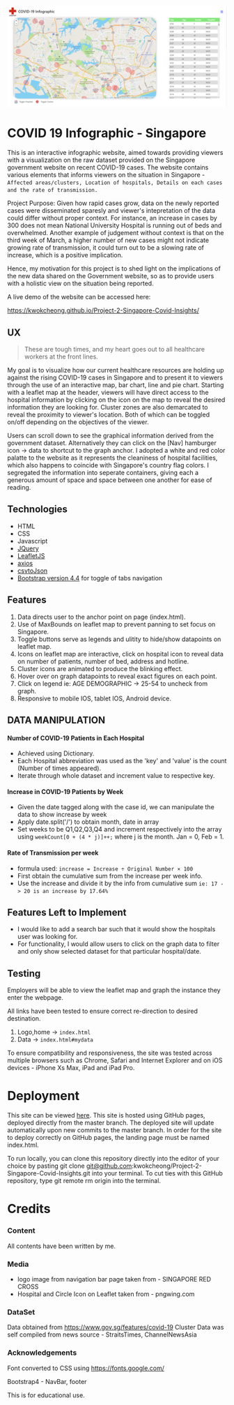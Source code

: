 <img src="images/screenshot.png" style="margin: 0;">


# COVID 19 Infographic - Singapore
This is an interactive infographic website, aimed towards providing viewers with a visualization on the raw dataset provided on the Singapore government website on recent COVID-19 cases. The website contains various elements that informs viewers on the situation in Singapore - ``` Affected areas/clusters, Location of hospitals, Details on each cases and the rate of transmission. ```

Project Purpose: Given how rapid cases grow, data on the newly reported cases were disseminated sparesly and viewer's intepretation of the data could differ without proper context. For instance, an increase in cases by 300 does not mean National University Hospital is running out of beds and overwhelmed. Another example of judgement without context is that on the third week of March, a higher number of new cases might not indicate growing rate of transmission, it could turn out to be a slowing rate of increase, which is a positive implication.

Hence, my motivation for this project is to shed light on the implications of the new data shared on the Government website, so as to provide users with a holistic view on the situation being reported.

A live demo of the website can be accessed here: 

https://kwokcheong.github.io/Project-2-Singapore-Covid-Insights/

## UX
> These are tough times, and my heart goes out to all healthcare workers at the front lines.

My goal is to visualize how our current healthcare resources are holding up against the rising COVID-19 cases in Singapore and to present it to viewers through the use of an interactive map, bar chart, line and pie chart. Starting with a leaflet map at the header, viewers will have direct access to the hospital information by clicking on the icon on the map to reveal the desired information they are looking for. Cluster zones are also demarcated to reveal the proximity to viewer's location. Both of which can be toggled on/off depending on the objectives of the viewer. 

Users can scroll down to see the graphical information derived from the government dataset. Alternatively they can click on the [Nav] hamburger icon -> data to shortcut to the graph anchor. I adopted a white and red color palatte to the website as it represents the cleaniness of hospital facilities, which also happens to coincide with Singapore's country flag colors. I segregated the information into seperate containers, giving each a generous amount of space and space between one another for ease of reading.


## Technologies
* HTML
* CSS
* Javascript
* [JQuery](https://jquery.com/) 
* [LeafletJS](https://leafletjs.com/) 
* [axios](https://github.com/axios/axios) 
* [csvtoJson](https://github.com/Keyang/node-csvtojson) 
* [Bootstrap version 4.4](https://getbootstrap.com/) for toggle of tabs navigation  


## Features
1. Data directs user to the anchor point on page (index.html).
2. Use of MaxBounds on leaflet map to prevent panning to set focus on Singapore.
3. Toggle buttons serve as legends and ulitity to hide/show datapoints on leaflet map.
4. Icons on leaflet map are interactive, click on hospital icon to reveal data on number of patients, number of bed, address and hotline.
5. Cluster icons are animated to produce the blinking effect. 
6. Hover over on graph datapoints to reveal exact figures on each point. 
7. Click on legend ie: AGE DEMOGRAPHIC -> 25-54 to uncheck from graph. 
8. Responsive to mobile IOS, tablet IOS, Android device. 


## DATA MANIPULATION 

#### Number of COVID-19 Patients in Each Hospital
- Achieved using Dictionary. 
- Each Hospital abbreviation was used as the 'key' and 'value' is the count (Number of times appeared). 
- Iterate through whole dataset and increment value to respective key. 

#### Increase in COVID-19 Patients by Week
- Given the date tagged along with the case id, we can manipulate the data to show increase by week
- Apply date.split('/') to obtain month, date in array
- Set weeks to be Q1,Q2,Q3,Q4 and increment respectively into the array using 
    ```weekCount[0 + (4 * j)]++;```
    where j is the month. Jan = 0, Feb = 1. 

#### Rate of Transmission per week
- formula used: 
    ```increase = Increase ÷ Original Number × 100```
- First obtain the cumulative sum from the increase per week info. 
- Use the increase and divide it by the info from cumulative sum 
    ```ie: 17 -> 20 is an increase by 17.64% ```


## Features Left to Implement
* I would like to add a search bar such that it would show the hospitals user was looking for. 
* For functionality, I would allow users to click on the graph data to filter and only show selected dataset for that particular hospital/date. 

## Testing
Employers will be able to view the leaflet map and graph the instance they enter the webpage.

All links have been tested to ensure correct re-direction to desired destination.
1. Logo,home -> `index.html`
2. Data -> `index.html#mydata`


To ensure compatibility and responsiveness, the site was tested across multiple browsers such as Chrome, Safari and Internet Explorer and on iOS devices - iPhone Xs Max, iPad and iPad Pro.


# Deployment
This site can be viewed [here](https://kwokcheong.github.io/Project-2-Singapore-Covid-Insights/). This site is hosted using GitHub pages, deployed directly from the master branch. The deployed site will update automatically upon new commits to the master branch. In order for the site to deploy correctly on GitHub pages, the landing page must be named index.html.

To run locally, you can clone this repository directly into the editor of your choice by pasting git clone git@github.com:kwokcheong/Project-2-Singapore-Covid-Insights.git into your terminal. To cut ties with this GitHub repository, type git remote rm origin into the terminal.

# Credits

### Content
All contents have been written by me.


### Media

* logo image from navigation bar page taken from - SINGAPORE RED CROSS
* Hospital and Circle Icon on Leaflet taken from - pngwing.com

### DataSet 

Data obtained from https://www.gov.sg/features/covid-19
Cluster Data was self compiled from news source - StraitsTimes, ChannelNewsAsia

### Acknowledgements
Font converted to CSS using https://fonts.google.com/

Bootstrap4 - NavBar, footer

This is for educational use.